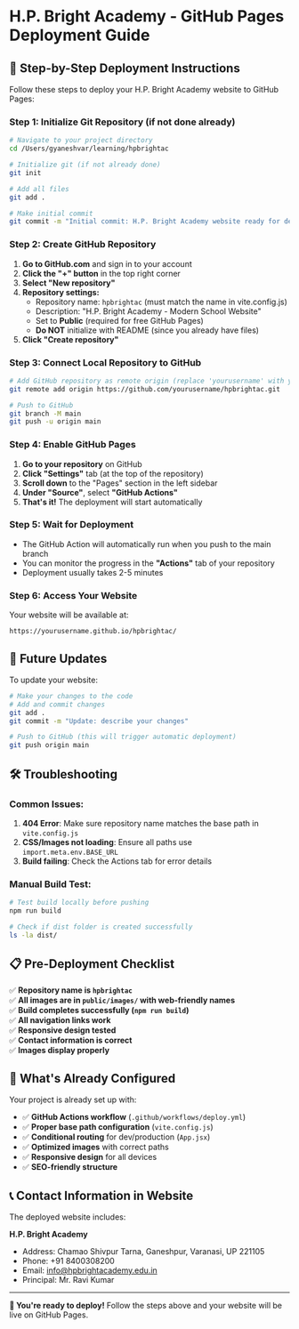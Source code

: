 # H.P. Bright Academy - GitHub Pages Deployment Guide

## 🚀 Step-by-Step Deployment Instructions

Follow these steps to deploy your H.P. Bright Academy website to GitHub Pages:

### Step 1: Initialize Git Repository (if not done already)

```bash
# Navigate to your project directory
cd /Users/gyaneshvar/learning/hpbrightac

# Initialize git (if not already done)
git init

# Add all files
git add .

# Make initial commit
git commit -m "Initial commit: H.P. Bright Academy website ready for deployment"
```

### Step 2: Create GitHub Repository

1. **Go to GitHub.com** and sign in to your account
2. **Click the "+" button** in the top right corner
3. **Select "New repository"**
4. **Repository settings:**
   - Repository name: `hpbrightac` (must match the name in vite.config.js)
   - Description: "H.P. Bright Academy - Modern School Website"
   - Set to **Public** (required for free GitHub Pages)
   - **Do NOT** initialize with README (since you already have files)
5. **Click "Create repository"**

### Step 3: Connect Local Repository to GitHub

```bash
# Add GitHub repository as remote origin (replace 'yourusername' with your GitHub username)
git remote add origin https://github.com/yourusername/hpbrightac.git

# Push to GitHub
git branch -M main
git push -u origin main
```

### Step 4: Enable GitHub Pages

1. **Go to your repository** on GitHub
2. **Click "Settings"** tab (at the top of the repository)
3. **Scroll down** to the "Pages" section in the left sidebar
4. **Under "Source"**, select **"GitHub Actions"**
5. **That's it!** The deployment will start automatically

### Step 5: Wait for Deployment

- The GitHub Action will automatically run when you push to the main branch
- You can monitor the progress in the **"Actions"** tab of your repository
- Deployment usually takes 2-5 minutes

### Step 6: Access Your Website

Your website will be available at:
```
https://yourusername.github.io/hpbrightac/
```

## 🔄 Future Updates

To update your website:

```bash
# Make your changes to the code
# Add and commit changes
git add .
git commit -m "Update: describe your changes"

# Push to GitHub (this will trigger automatic deployment)
git push origin main
```

## 🛠️ Troubleshooting

### Common Issues:

1. **404 Error**: Make sure repository name matches the base path in `vite.config.js`
2. **CSS/Images not loading**: Ensure all paths use `import.meta.env.BASE_URL`
3. **Build failing**: Check the Actions tab for error details

### Manual Build Test:

```bash
# Test build locally before pushing
npm run build

# Check if dist folder is created successfully
ls -la dist/
```

## 📋 Pre-Deployment Checklist

✅ **Repository name is `hpbrightac`**  
✅ **All images are in `public/images/` with web-friendly names**  
✅ **Build completes successfully (`npm run build`)**  
✅ **All navigation links work**  
✅ **Responsive design tested**  
✅ **Contact information is correct**  
✅ **Images display properly**  

## 🎯 What's Already Configured

Your project is already set up with:

- ✅ **GitHub Actions workflow** (`.github/workflows/deploy.yml`)
- ✅ **Proper base path configuration** (`vite.config.js`)
- ✅ **Conditional routing** for dev/production (`App.jsx`)
- ✅ **Optimized images** with correct paths
- ✅ **Responsive design** for all devices
- ✅ **SEO-friendly structure**

## 📞 Contact Information in Website

The deployed website includes:

**H.P. Bright Academy**
- Address: Chamao Shivpur Tarna, Ganeshpur, Varanasi, UP 221105
- Phone: +91 8400308200
- Email: info@hpbrightacademy.edu.in
- Principal: Mr. Ravi Kumar

---

**🎉 You're ready to deploy!** Follow the steps above and your website will be live on GitHub Pages.
